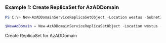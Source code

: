 ### Example 1: Create ReplicaSet for AzADDomain
```powershell
PS C:\> New-AzADDomainServiceReplicaSetObject -Location westus -SubnetId /subscriptions/********-****-****-****-**********/resourceGroups/youritest/providers/Microsoft.Network/virtualNetworks/aadds-vnet/subnets/default

$NewAdDomain = New-AzADDomainServiceReplicaSetObject -Location westus -SubnetId /subscriptions/********-****-****-****-**********/resourceGroups/yishitest/providers/Microsoft.Network/virtualNetworks/aadds-vnet/subnets/default
```

Create ReplicaSet for AzADDomain



